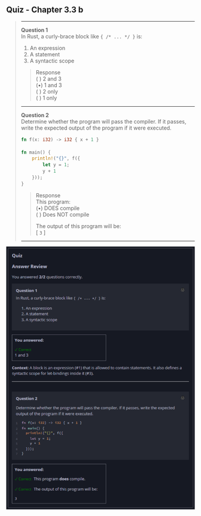 ## Quiz - Chapter 3.3 b ##

> ---
> **Question 1**<br>
> In Rust, a curly-brace block like ```{ /* ... */ }``` is:
> 1. An expression
> 2. A statement
> 3. A syntactic scope
> 
> > Response<br>
> > ( ) 2 and 3<br>
> > (•) 1 and 3<br>
> > ( ) 2 only<br>
> > ( ) 1 only<br>
> 
> ---
>
> **Question 2**<br>
> Determine whether the program will pass the compiler. If it 
> passes, write the expected output of the program if it were 
> executed.
>
> ```rust
> fn f(x: i32) -> i32 { x + 1 }
> 
> fn main() {
>     println!("{}", f({
>         let y = 1;
>         y + 1
>     }));
> }
> ```
>
> > Response<br>
> > This program:<br>
> > (•) DOES compile<br>
> > ( ) Does NOT compile<br>
> >
> > The output of this program will be:<br>
> > [ ```3``` ]
> 
> ---

![image](../additional-files/images/quiz_0303b.png)
